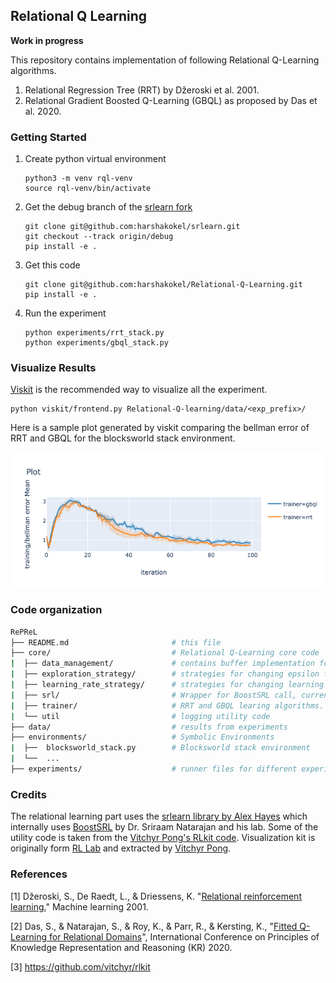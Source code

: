 ## Relational Q Learning

**Work in progress**

This repository contains implementation of following Relational Q-Learning algorithms.
 
1. Relational Regression Tree (RRT) by Džeroski et al. 2001. 
2. Relational Gradient Boosted Q-Learning (GBQL) as proposed by Das et al. 2020.

### Getting Started

1. Create python virtual environment
    
    ```shell script
    python3 -m venv rql-venv
    source rql-venv/bin/activate
    ```

2. Get the debug branch of the [srlearn fork](https://github.com/harshakokel/srlearn)
    
    ```shell script
    git clone git@github.com:harshakokel/srlearn.git
    git checkout --track origin/debug
    pip install -e .
    ```

3. Get this code 
    
    ```shell script
    git clone git@github.com:harshakokel/Relational-Q-Learning.git
    pip install -e .
    ``` 

4. Run the experiment
    
    ```shell script
    python experiments/rrt_stack.py
    python experiments/gbql_stack.py
    ```

### Visualize Results

[Viskit](https://github.com/harshakokel/viskit) is the recommended way to visualize all the experiment. 

```shell script
python viskit/frontend.py Relational-Q-learning/data/<exp_prefix>/
```

Here is a sample plot generated by viskit comparing the bellman error of RRT and GBQL for the blocksworld stack environment.

![](data/stack.png)


### Code organization

```bash
RePReL
├── README.md                       # this file 
├── core/                           # Relational Q-Learning core code
|  ├── data_management/             # contains buffer implementation for managing SARS 
|  ├── exploration_strategy/        # strategies for changing epsilon for exploration
|  ├── learning_rate_strategy/      # strategies for changing learning rate while training
|  ├── srl/                         # Wrapper for BoostSRL call, currently only enables caching.
|  ├── trainer/                     # RRT and GBQL learing algorithms.
|  └── util                         # logging utility code
├── data/                           # results from experiments
├── environments/                   # Symbolic Environments
|  ├──  blocksworld_stack.py        # Blocksworld stack environment
|  └──  ...  
├── experiments/                    # runner files for different experiments
```



### Credits

The relational learning part uses the [srlearn library by Alex Hayes](https://github.com/hayesall/srlearn) which internally uses [BoostSRL](https://github.com/starling-lab/BoostSRL) by Dr. Sriraam Natarajan and his lab. Some of the utility code is taken from the [Vitchyr Pong's RLkit code](https://github.com/vitchyr/rlkit).  Visualization kit is originally form [RL Lab](https://github.com/rll/rllab) and extracted by [Vitchyr Pong](https://github.com/vitchyr/viskit).

### References

[1] Džeroski, S., De Raedt, L., & Driessens, K. "[Relational reinforcement learning.](https://link.springer.com/article/10.1023/A:1007694015589)" Machine learning 2001.

[2] Das, S., & Natarajan, S., & Roy, K., & Parr, R., & Kersting, K., "[Fitted Q-Learning for Relational Domains](https://starling.utdallas.edu/assets/pdfs/KR_Fitted_Q.pdf)", International Conference on Principles of Knowledge Representation and Reasoning (KR) 2020.

[3] https://github.com/vitchyr/rlkit
